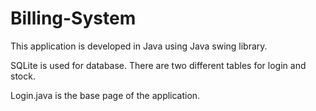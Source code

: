 # Billing-System
This application is developed in Java using Java swing library.

SQLite is used for database.
There are two different tables for login and stock.

Login.java is the base page of the application.
